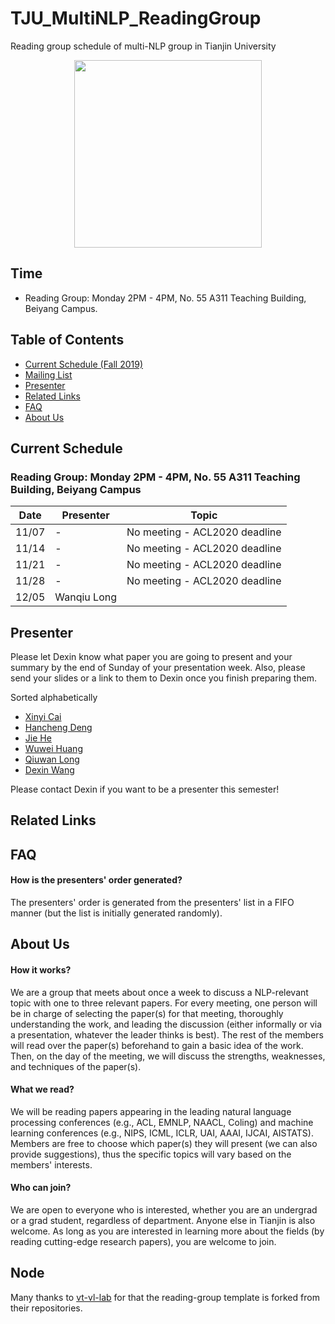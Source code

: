 # TJU_MultiNLP_ReadingGroup
Reading group schedule of multi-NLP group in Tianjin University <p align="center"> <img src="https://upload.wikimedia.org/wikipedia/en/9/9d/TJU_logo.png" width="300" align="center"> </p>

## Time
- Reading Group: Monday 2PM - 4PM, No. 55 A311 Teaching Building, Beiyang Campus.



## Table of Contents

- [Current Schedule (Fall 2019)](#current-schedule)
- [Mailing List](#mailing-list)
- [Presenter](#presenter)
- [Related Links](#related-links)
- [FAQ](#faq)
- [About Us](#about-us)


## Current Schedule

### Reading Group: Monday 2PM - 4PM, No. 55 A311 Teaching Building, Beiyang Campus

| Date       | Presenter     |  Topic     |
|-------------|--------|--------|
| 11/07 | -              | No meeting - ACL2020 deadline |
| 11/14 | -              | No meeting - ACL2020 deadline |
| 11/21 | -              | No meeting - ACL2020 deadline |
| 11/28 | -              | No meeting - ACL2020 deadline |
| 12/05 | Wanqiu Long    |  |

## Presenter
Please let Dexin know what paper you are going to present and your summary by the end of Sunday of your presentation week. Also, please send your slides or a link to them to Dexin once you finish preparing them.

Sorted alphabetically
- [Xinyi Cai]()
- [Hancheng Deng]()
- [Jie He]()
- [Wuwei Huang]()
- [Qiuwan Long]()
- [Dexin Wang](https://github.com/wonderseen/)

Please contact Dexin if you want to be a presenter this semester!

## Related Links


## FAQ
#### How is the presenters' order generated?
The presenters' order is generated from the presenters' list in a FIFO manner (but the list is initially generated randomly).

## About Us

#### How it works?
We are a group that meets about once a week to discuss a NLP-relevant topic with one to three relevant papers. For every meeting, one person will be in charge of selecting the paper(s) for that meeting, thoroughly understanding the work, and leading the discussion (either informally or via a presentation, whatever the leader thinks is best). The rest of the members will read over the paper(s) beforehand to gain a basic idea of the work. Then, on the day of the meeting, we will discuss the strengths, weaknesses, and techniques of the paper(s).

#### What we read?
We will be reading papers appearing in the leading natural language processing conferences (e.g., ACL, EMNLP, NAACL, Coling) and machine learning conferences (e.g., NIPS, ICML, ICLR, UAI, AAAI, IJCAI, AISTATS). Members are free to choose which paper(s) they will present (we can also provide suggestions), thus the specific topics will vary based on the members' interests.

#### Who can join?
We are open to everyone who is interested, whether you are an undergrad or a grad student, regardless of department. Anyone else in Tianjin is also welcome. As long as you are interested in learning more about the fields (by reading cutting-edge research papers), you are welcome to join.

## Node
Many thanks to [vt-vl-lab](https://github.com/vt-vl-lab/reading_group) for that the reading-group template is forked from their repositories.
